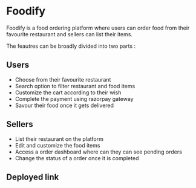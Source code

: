 # Foodify
Foodify is a food ordering platform where users can order food from their favourite restaurant and sellers can list their items.

The feautres can be broadly divided into two parts :

## Users
* Choose from their favourite restaurant
* Search option to filter restaurant and food items
* Customize the cart according to their wish
* Complete the payment using razorpay gateway
* Savour their food once it gets delivered

## Sellers
* List their restaurant on the platform
* Edit and customize the food items
* Access a order dashboard where can they can see pending orders
* Change the status of a order once it is completed
 
## Deployed link
